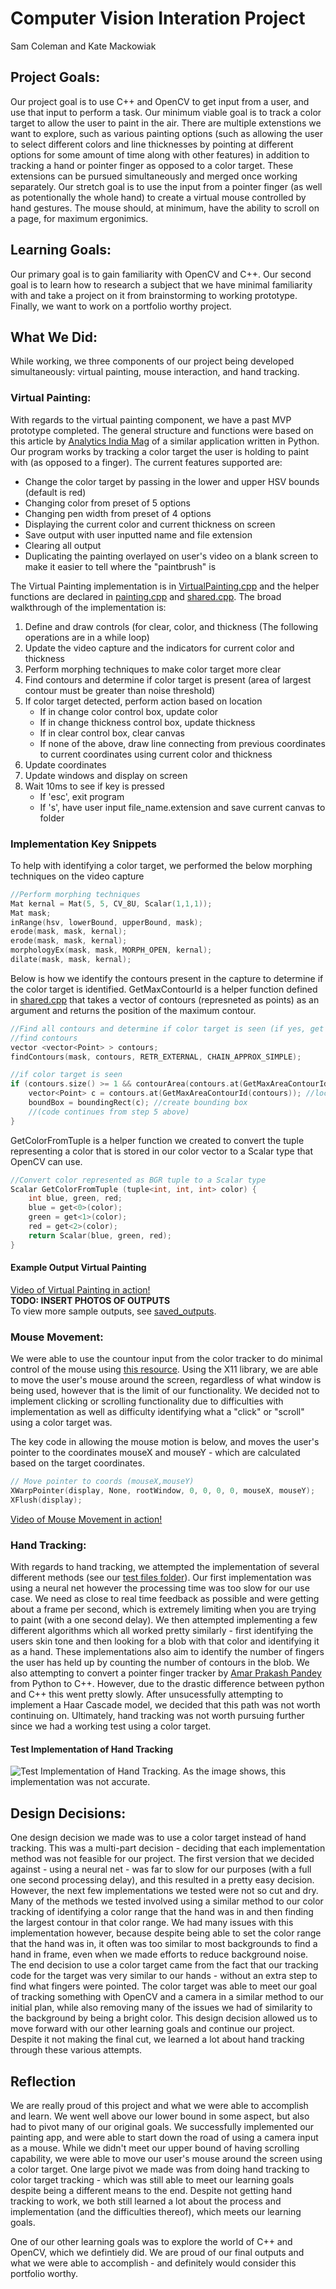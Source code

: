 # Computer Vision Interation Project

Sam Coleman and Kate Mackowiak

## Project Goals:

Our project goal is to use C++ and OpenCV to get input from a user, and use that input to perform a task. Our minimum viable goal is to track a color target to allow the user to paint in the air. There are multiple extenstions we want to explore, such as various painting options (such as allowing the user to select different colors and line thicknesses by pointing at different options for some amount of time along with other features) in addition to tracking a hand or pointer finger as opposed to a color target. These extensions can be pursued simultaneously and merged once working separately. Our stretch goal is to use the input from a pointer finger (as well as potentionally the whole hand) to create a virtual mouse controlled by hand gestures. The mouse should, at minimum, have the ability to scroll on a page, for maximum ergonimics. 

## Learning Goals:

Our primary goal is to gain familiarity with OpenCV and C++. Our second goal is to learn how to research a subject that we have minimal familiarity with and take a project on it from brainstorming to working prototype. Finally, we want to work on a portfolio worthy project. 

## What We Did:
While working, we three components of our project being developed simultaneously: virtual painting, mouse interaction, and hand tracking.

### Virtual Painting:
With regards to the virtual painting component, we have a past MVP prototype completed. The general structure and functions were based on this article by [Analytics India Mag](https://analyticsindiamag.com/how-to-create-a-virtual-painting-app-using-opencv/) of a similar application written in Python. Our program works by tracking a color target the user is holding to paint with (as opposed to a finger). The current features supported are:
* Change the color target by passing in the lower and upper HSV bounds (default is red)
* Changing color from preset of 5 options
* Changing pen width from preset of 4 options
* Displaying the current color and current thickness on screen
* Save output with user inputted name and file extension
* Clearing all output
* Duplicating the painting overlayed on user's video on a blank screen to make it easier to tell where the "paintbrush" is

The Virtual Painting implementation is in [VirtualPainting.cpp](/VirtualPainting.cpp) and the helper functions are declared in [painting.cpp](/include/painting.cpp) and [shared.cpp](include/shared.cpp). The broad walkthrough of the implementation is:
1. Define and draw controls (for clear, color, and thickness
(The following operations are in a while loop)
2. Update the video capture and the indicators for current color and thickness
3. Perform morphing techniques to make color target more clear
4. Find contours and determine if color target is present (area of largest contour must be greater than noise threshold)
5. If color target detected, perform action based on location
    * If in change color control box, update color
    * If in change thickness control box, update thickness
    * If in clear control box, clear canvas
    * If none of the above, draw line connecting from previous coordinates to current coordinates using current color and thickness
6. Update coordinates
7. Update windows and display on screen
8. Wait 10ms to see if key is pressed
     * If 'esc', exit program
     * If 's', have user input file_name.extension and save current canvas to folder

### Implementation Key Snippets

To help with identifying a color target, we performed the below morphing techniques on the video capture
```c
//Perform morphing techniques
Mat kernal = Mat(5, 5, CV_8U, Scalar(1,1,1));
Mat mask;
inRange(hsv, lowerBound, upperBound, mask);
erode(mask, mask, kernal);
erode(mask, mask, kernal);
morphologyEx(mask, mask, MORPH_OPEN, kernal);
dilate(mask, mask, kernal);
```

Below is how we identify the contours present in the capture to determine if the color target is identified. GetMaxContourId is a helper function defined in [shared.cpp](include/shared.cpp) that takes a vector of contours (represneted as points) as an argument and returns the position of the maximum contour.
```c 
//Find all contours and determine if color target is seen (if yes, get location)
//find contours
vector <vector<Point> > contours;
findContours(mask, contours, RETR_EXTERNAL, CHAIN_APPROX_SIMPLE);

//if color target is seen
if (contours.size() >= 1 && contourArea(contours.at(GetMaxAreaContourId(contours))) > noiseThreshold) { //if sees color target
    vector<Point> c = contours.at(GetMaxAreaContourId(contours)); //location of color target
    boundBox = boundingRect(c); //create bounding box
    //(code continues from step 5 above)
}
```

GetColorFromTuple is a helper function we created to convert the tuple representing a color that is stored in our color vector to a Scalar type that OpenCV can use.
```c
//Convert color represented as BGR tuple to a Scalar type
Scalar GetColorFromTuple (tuple<int, int, int> color) {
    int blue, green, red;
    blue = get<0>(color);
    green = get<1>(color);
    red = get<2>(color);
    return Scalar(blue, green, red);
}
```
#### Example Output Virtual Painting
[Video of Virtual Painting in action!](saved_outputs/PaintingTest.mp4)  
**TODO: INSERT PHOTOS OF OUTPUTS**  
To view more sample outputs, see [saved_outputs](/saved_outputs).  

### Mouse Movement:
We were able to use the countour input from the color tracker to do minimal control of the mouse using [this resource](https://gist.github.com/aliva/3372331). Using the X11 library, we are able to move the user's mouse around the screen, regardless of what window is being used, however that is the limit of our functionality. We decided not to implement clicking or scrolling functionality due to difficulties with implementation as well as difficulty identifying what a "click" or "scroll" using a color target was.

The key code in allowing the mouse motion is below, and moves the user's pointer to the coordinates mouseX and mouseY - which are calculated based on the target coordinates.
```c
// Move pointer to coords (mouseX,mouseY)
XWarpPointer(display, None, rootWindow, 0, 0, 0, 0, mouseX, mouseY);
XFlush(display);
```
[Video of Mouse Movement in action!](/saved_outputs/MouseTest.mp4)

### Hand Tracking:
With regards to hand tracking, we attempted the implementation of several different methods (see our [test files folder](/testFiles)). Our first implementation was using a neural net however the processing time was too slow for our use case. We need as close to real time feedback as possible and were getting about a frame per second, which is extremely limiting when you are trying to paint (with a one second delay). We then attempted implementing a few different algorithms which all worked pretty similarly - first identifying the users skin tone and then looking for a blob with that color and identifying it as a hand. These implementations also aim to identify the number of fingers the user has held up by counting the number of contours in the blob. We also attempting to convert a pointer finger tracker by [Amar Prakash Pandey](https://github.com/amarlearning/Finger-Detection-and-Tracking/blob/master/Finger%20Detection%20and%20Tracking/FingerDetection.py) from Python to C++. However, due to the drastic difference between python and C++ this went pretty slowly. After unsucessfully attempting to implement a Haar Cascade model, we decided that this path was not worth continuing on. Ultimately, hand tracking was not worth pursuing further since we had a working test using a color target. 

#### Test Implementation of Hand Tracking
![Test Implementation of Hand Tracking](/saved_outputs/handfailure.png). As the image shows, this implementation was not accurate.

## Design Decisions:
One design decision we made was to use a color target instead of hand tracking. This was a multi-part decision - deciding that each implementation method was not feasible for our project. The first version that we decided against - using a neural net - was far to slow for our purposes (with a full one second processing delay), and this resulted in a pretty easy decision. However, the next few implementations we tested were not so cut and dry. Many of the methods we tested involved using a similar method to our color tracking of identifying a color range that the hand was in and then finding the largest contour in that color range. We had many issues with this implementation however, because despite being able to set the color range that the hand was in, it often was too similar to most backgrounds to find a hand in frame, even when we made efforts to reduce background noise.  The end decision to use a color target came from the fact that our tracking code for the target was very similar to our hands - without an extra step to find what fingers were pointed. The color target was able to meet our goal of tracking something with OpenCV and a camera in a similar method to our initial plan, while also removing many of the issues we had of similarity to the background by being a bright color. This design decision allowed us to move forward with our other learning goals and continue our project. Despite it not making the final cut, we learned a lot about hand tracking through these various attempts.

## Reflection

We are really proud of this project and what we were able to accomplish and learn. We went well above our lower bound in some aspect, but also had to pivot many of our original goals. We successfully implemented our painting app, and were able to start down the road of using a camera input as a mouse. While we didn't meet our upper bound of having scrolling capability, we were able to move our user's mouse around the screen using a color target. One large pivot we made was from doing hand tracking to color target tracking - which was still able to meet our learning goals despite being a different means to the end. Despite not getting hand tracking to work, we both still learned a lot about the process and implementation (and the difficulties thereof), which meets our learning goals.

One of our other learning goals was to explore the world of C++ and OpenCV, which we defintiely did. We are proud of our final outputs and what we were able to accomplish - and definitely would consider this portfolio worthy.
